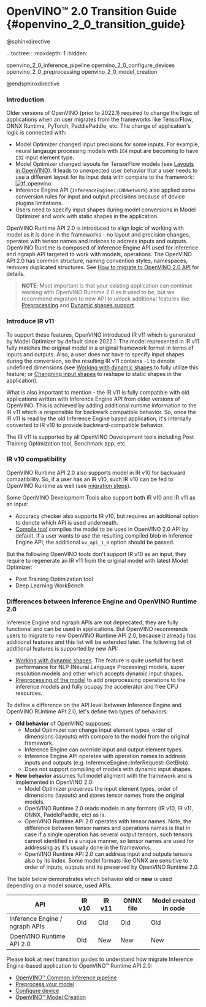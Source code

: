 # OpenVINO™ 2.0 Transition Guide {#openvino_2_0_transition_guide}

@sphinxdirective

.. toctree::
   :maxdepth: 1
   :hidden:
   
   openvino_2_0_inference_pipeline
   openvino_2_0_configure_devices
   openvino_2_0_preprocessing
   openvino_2_0_model_creation
      
@endsphinxdirective

### Introduction

Older versions of OpenVINO (prior to 2022.1) required to change the logic of applications when an user migrates from the frameworks like TensorFlow, ONNX Runtime, PyTorch, PaddlePaddle, etc. The change of application's logic is connected with:

- Model Optimizer changed input precisions for some inputs. For example, neural langauge processing models with `I64` input are becoming to have `I32` input element type.
- Model Optimizer changed layouts for TensorFlow models (see [Layouts in OpenVINO](../layout_overview.md)). It leads to unexpected user behavior that a user needs to use a different layout for its input data with compare to the framework:
![tf_openvino]
- Inference Engine API (`InferenceEngine::CNNNetwork`) also applied some conversion rules for input and output precisions because of device plugins limitations.
- Users need to specify input shapes during model conversions in Model Optimizer and work with static shapes in the application.

OpenVINO Runtime API 2.0 is introduced to align logic of working with model as it is done in the frameworks - no layout and precision changes, operates with tensor names and indeces to address inputs and outputs. OpenVINO Runtime is composed of Inference Engine API used for inference and ngraph API targeted to work with models, operations. The OpenVINO API 2.0 has common structure, naming convention styles, namespaces, removes duplicated structures. See [How to migrate to OpenVINO 2.0 API](./common_inference_pipeline.md) for details.

> **NOTE**: Most important is that your existing application can continue working with OpenVINO Runtime 2.0 as it used to be, but we recommend migration to new API to unlock additional features like [Preprocessing](../preprocessing_overview.md) and [Dynamic shapes support](../DynamicBatching.md).

### Introduce IR v11

To support these features, OpenVINO introduced IR v11 which is generated by Model Optimizer by default since 2022.1. The model represented in IR v11 fully matches the original model in a original framework format in terms of inputs and outputs. Also, a user does not have to specify input shapes during the conversion, so the resulting IR v11 contains `-1` to denote undefined dimensions (see [Working with dynamic shapes](../DynamicBatching.md) to fully utilize this feature; or [Changning input shapes](../ShapeInference.md) to reshape to static shapes in the application).

What is also important to mention - the IR v11 is fully compatible with old applications written with Inference Engine API from older versions of OpenVINO. This is achieved by adding additional runtime information to the IR v11 which is responsible for backwark compatible behavior. So, once the IR v11 is read by the old Inference Engine based application, it's internally converted to IR v10 to provide backward-compatible behavior.

The IR v11 is supported by all OpenVINO Development tools including Post Training Optimization tool, Benchmark app, etc.

### IR v10 compatibility

OpenVINO Runtime API 2.0 also supports model in IR v10 for backward compatibility. So, if a user has an IR v10, such IR v10 can be fed to OpenVINO Runtime as well (see [migration steps](./common_inference_pipeline.md)).

Some OpenVINO Development Tools also support both IR v10 and IR v11 as an input:
- Accuracy checker also supports IR v10, but requires an additional option to denote which API is used underneath.
- [Compile tool](../../../tools/compile_tool/README.md) compiles the model to be used in OpenVINO 2.0 API by default. If a user wants to use the resulting compiled blob in Inference Engine API, the additional `ov_api_1_0` option should be passed.

But the following OpenVINO tools don't support IR v10 as an input, they require to regenerate an IR v11 from the original model with latest Model Optimizer:
- Post Training Optimization tool
- Deep Learning WorkBench

### Differences between Inference Engine and OpenVINO Runtime 2.0

Inference Engine and ngraph APIs are not deprecated, they are fully functional and can be used in applications. But OpenVINO recommends users to migrate to new OpenVINO Runtime API 2.0, because it already has additional features and this list will be extended later. The following list of additional features is supported by new API:
- [Working with dynamic shapes](../DynamicBatching.md). The feature is quite usefull for best performance for NLP (Neural Language Processing) models, super resolution models and other which accepts dynamic input shapes.
- [Preprocessing of the model](../preprocessing_overview.md) to add preprocessing operations to the inference models and fully ocupay the accelerator and free CPU resources.

To define a difference on the API level between Inference Engine and OpenVINO RUntime API 2.0, let's define two types of behaviors:
- **Old behavior** of OpenVINO supposes:
  - Model Optimizer can change input element types, order of dimensions (layouts) with compare to the model from the original framework.
  - Inference Engine can override input and output element types.
  - Inference Engine API operates with operation names to address inputs and outputs (e.g. InferenceEngine::InferRequest::GetBlob).
  - Does not support compiling of models with dynamic input shapes.
- **New behavior** assumes full model aligment with the framework and is implemented in OpenVINO 2.0:
  - Model Optimizer preserves the input element types, order of dimensions (layouts) and stores tensor names from the original models.
  - OpenVINO Runtime 2.0 reads models in any formats (IR v10, IR v11, ONNX, PaddlePaddle, etc) as is.
  - OpenVINO Runtime API 2.0 operates with tensor names. Note, the difference between tensor names and operations names is that in case if a single operation has several output tensors, such tensors cannot identified in a unique manner, so tensor names are used for addressing as it's usually done in the frameworks.
  - OpenVINO Runtime API 2.0 can address input and outputs tensors also by its index. Some model formats like ONNX are sensitive to order of inputs, outputs and its preserved by OpenVINO Runtime 2.0. 

The table below demonstrates which behavior **old** or **new** is used depending on a model source, used APIs.

|               API             | IR v10  | IR v11  | ONNX file | Model created in code |
|-------------------------------|---------|---------|-----------|-----------------------|
|Inference Engine / ngraph APIs |     Old |     Old |       Old |                   Old |
|OpenVINO Runtime API 2.0       |     Old |     New |       New |                   New |

Please look at next transition guides to understand how migrate Inference Engine-based application to OpenVINO™ Runtime API 2.0:
 - [OpenVINO™ Common Inference pipeline](common_inference_pipeline.md)
 - [Preprocess your model](./preprocessing.md)
 - [Configure device](./configure_devices.md)
 - [OpenVINO™ Model Creation](graph_construction.md)

[tf_openvino]: ../../img/tf_openvino.png
